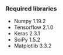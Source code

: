 ### Required libraries
* Numpy 1.19.2
* Tensorflow 2.1.0
* Keras 2.3.1
* SciPy 1.5.2 
* Matplotlib 3.3.2
